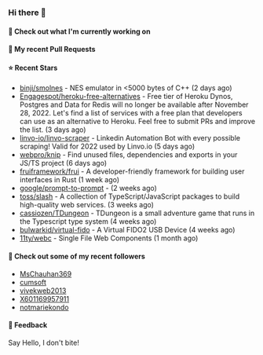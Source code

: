 ### Hi there 👋

#### 👷 Check out what I'm currently working on

#### 🔨 My recent Pull Requests


#### ⭐ Recent Stars

- [binji/smolnes](https://github.com/binji/smolnes) - NES emulator in &lt;5000 bytes of C&#43;&#43; (2 days ago)
- [Engagespot/heroku-free-alternatives](https://github.com/Engagespot/heroku-free-alternatives) - Free tier of Heroku Dynos, Postgres and Data for Redis will no longer be available after November 28, 2022. Let&#39;s find a list of services with a free plan that developers can use as an alternative to Heroku. Feel free to submit PRs and improve the list. (3 days ago)
- [linvo-io/linvo-scraper](https://github.com/linvo-io/linvo-scraper) - Linkedin Automation Bot with every possible scraping! Valid for 2022 used by Linvo.io (5 days ago)
- [webpro/knip](https://github.com/webpro/knip) - Find unused files, dependencies and exports in your JS/TS project  (6 days ago)
- [fruiframework/frui](https://github.com/fruiframework/frui) - A developer-friendly framework for building user interfaces in Rust (1 week ago)
- [google/prompt-to-prompt](https://github.com/google/prompt-to-prompt) -  (2 weeks ago)
- [toss/slash](https://github.com/toss/slash) - A collection of TypeScript/JavaScript packages to build high-quality web services. (3 weeks ago)
- [cassiozen/TDungeon](https://github.com/cassiozen/TDungeon) - TDungeon is a small adventure game that runs in the Typescript type system (4 weeks ago)
- [bulwarkid/virtual-fido](https://github.com/bulwarkid/virtual-fido) - A Virtual FIDO2 USB Device (4 weeks ago)
- [11ty/webc](https://github.com/11ty/webc) - Single File Web Components (1 month ago)

#### 👯 Check out some of my recent followers

- [MsChauhan369](https://github.com/MsChauhan369)
- [cumsoft](https://github.com/cumsoft)
- [vivekweb2013](https://github.com/vivekweb2013)
- [X601169957911](https://github.com/X601169957911)
- [notmariekondo](https://github.com/notmariekondo)

#### 💬 Feedback

Say Hello, I don't bite!